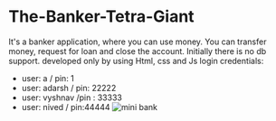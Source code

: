 # The-Banker-Tetra-Giant
It's a banker application, where you can use money. You can transfer money, request for loan and close the account. Initially there is no db support. developed only by using Html, css and Js
login credentials:
 - user: a / pin: 1
 - user: adarsh / pin: 22222
 - user: vyshnav /pin : 33333
 - user: nived / pin:44444
 ![mini bank](https://github.com/abhijith0078/The-Banker-Tetra-Giant-/assets/56915507/d55bc9bd-338e-4471-952d-5f4edea551eb)
